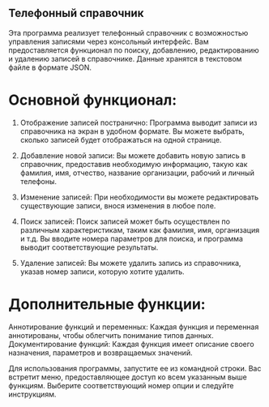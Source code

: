 ## Телефонный справочник

Эта программа реализует телефонный справочник с возможностью управления записями через консольный интерфейс. 
Вам предоставляется функционал по поиску, добавлению, редактированию и удалению записей в справочнике. 
Данные хранятся в текстовом файле в формате JSON.

# Основной функционал:

1. Отображение записей постранично: Программа выводит записи из справочника на экран в удобном формате. Вы можете выбрать, сколько записей будет отображаться на одной странице.

2. Добавление новой записи: Вы можете добавить новую запись в справочник, предоставив необходимую информацию, такую как фамилия, имя, отчество, название организации, рабочий и личный телефоны.

3. Изменение записей: При необходимости вы можете редактировать существующие записи, внося изменения в любое поле.

4. Поиск записей: Поиск записей может быть осуществлен по различным характеристикам, таким как фамилия, имя, организация и т.д. Вы вводите номера параметров для поиска, и программа выводит соответствующие результаты.

5. Удаление записей: Вы можете удалить запись из справочника, указав номер записи, которую хотите удалить.

# Дополнительные функции:

Аннотирование функций и переменных: Каждая функция и переменная аннотированы, чтобы облегчить понимание типов данных.
Документирование функций: Каждая функция имеет описание своего назначения, параметров и возвращаемых значений.

Для использования программы, запустите ее из командной строки. Вас встретит меню, предоставляющее доступ ко всем указанным выше функциям. Выберите соответствующий номер опции и следуйте инструкциям.

